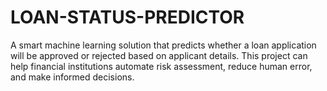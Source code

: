 # LOAN-STATUS-PREDICTOR
A smart machine learning solution that predicts whether a loan application will be approved or rejected based on applicant details. This project can help financial institutions automate risk assessment, reduce human error, and make informed decisions.
